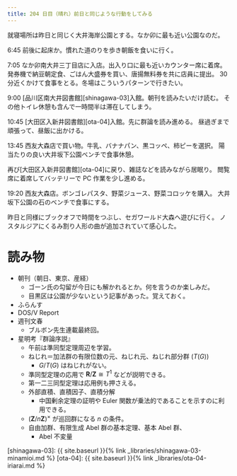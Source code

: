 ```yaml
---
title: 204 日目（晴れ）前日と同じような行動をしてみる
---
```


就寝場所は昨日と同じく大井海岸公園とする。なか卯に最も近い公園なのだ。

6:45 前後に起床か。慣れた道のりを歩き朝飯を食いに行く。

7:05 なか卯南大井三丁目店に入店。出入り口に最も近いカウンター席に着席。
発券機で納豆朝定食、ごはん大盛券を買い、唐揚無料券を共に店員に提出。
30 分近くかけて食事をとる。冬場はこういうパターンで行きたい。

9:00 [品川区南大井図書館][shinagawa-03]入館。朝刊を読みたいだけ読む。
その他トイレ休憩も含んで一時間半は滞在してしまう。

10:45 [大田区入新井図書館][ota-04]入館。先に群論を読み進める。
昼過ぎまで頑張って、昼飯に出かける。

13:45 西友大森店で買い物。牛乳、バナナパン、黒コッペ、柿ピーを選択。
陽当たりの良い大井坂下公園ベンチで食事休憩。

再び[大田区入新井図書館][ota-04]に戻り、雑誌などを読みながら居眠り。
閲覧席に着席してバッテリーで PC 作業を少し進める。

19:20 西友大森店。ボンゴレパスタ、野菜ジュース、野菜コロッケを購入。
大井坂下公園の石のベンチで食事にする。

昨日と同様にブックオフで時間をつぶし、セガワールド大森へ遊びに行く。
ノスタルジアにくるみ割り人形の曲が追加されていて感心した。

# 読み物

* 朝刊（朝日、東京、産経）
  * ゴーン氏の勾留が今日にも解かれるとか。何を言うのか楽しみだ。
  * 目黒区は公園が少ないという記事があった。覚えておく。
* ふらんす
* DOS/V Report
* 週刊文春
  * ブルボン先生連載最終回。
* 星明考『群論序説』
  * 午前は準同型定理周辺を学習。
  * ねじれ＝加法群の有限位数の元、ねじれ元、ねじれ部分群 ($T(G)$)
    * $G/T(G)$ はねじれがない。
  * 準同型定理の応用で $\mathbf{R}/\mathbf{Z} \cong T^1$ などが説明できる。
  * 第一二三同型定理は応用例も押さえる。
  * 外部直積、直積因子、直積分解
    * 中国剰余定理の証明や Euler 関数が乗法的であることを示すのに利用できる。
  * $(\mathbf{Z}/n \mathbf{Z})^\times$ が巡回群になる $n$ の条件。
  * 自由加群、有限生成 Abel 群の基本定理、基本 Abel 群、
    * Abel 不変量

[shinagawa-03]: {{ site.baseurl }}{% link _libraries/shinagawa-03-minamioi.md %}
[ota-04]: {{ site.baseurl }}{% link _libraries/ota-04-iriarai.md %}

